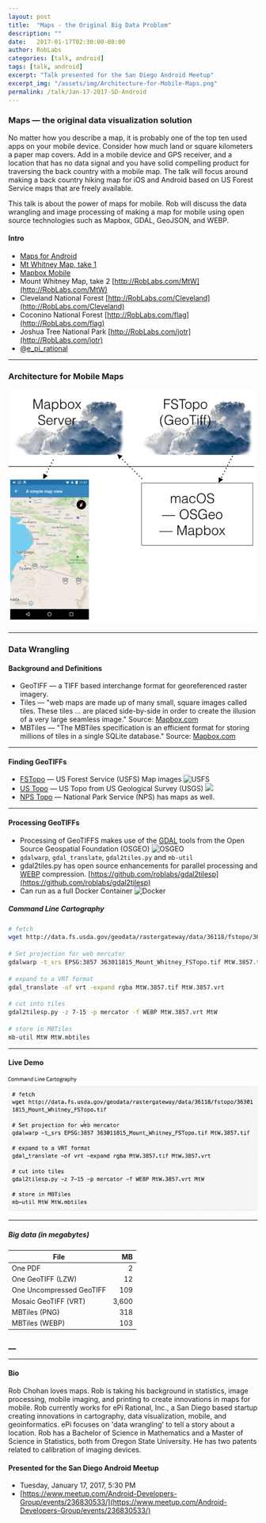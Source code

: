 ```yaml
---
layout: post
title:  "Maps - the Original Big Data Problem"
description: ""
date:   2017-01-17T02:30:00-08:00
author: RobLabs
categories: [talk, android]
tags: [talk, android]
excerpt: "Talk presented for the San Diego Android Meetup"
excerpt_img: "/assets/img/Architecture-for-Mobile-Maps.png"
permalink: /talk/Jan-17-2017-SD-Android
---
```



### Maps — the original data visualization solution

No matter how you describe a map, it is probably one of the top ten used apps on your mobile device. Consider how much land or square kilometers a paper map covers.  Add in a mobile device and GPS receiver, and a location that has no data signal and you have solid compelling product for traversing the back country with a mobile map.  The talk will focus around making a back country hiking map for iOS and Android based on US Forest Service maps that are freely available.  

This talk is about the power of maps for mobile.  Rob will discuss the data wrangling and image processing of making a map for mobile using open source technologies such as Mapbox, GDAL, GeoJSON, and WEBP.


#### Intro
* [Maps for Android](/assets/img/map-apps.png)
* [Mt Whitney Map, take 1](https://twitter.com/e_Pi_Rational/status/737798201080586240)
* [Mapbox Mobile](https://www.mapbox.com/mobile/)
* Mount Whitney Map, take 2 [http://RobLabs.com/MtW](http://RobLabs.com/MtW)
* Cleveland National Forest [http://RobLabs.com/Cleveland](http://RobLabs.com/Cleveland)
* Coconino National Forest [http://RobLabs.com/flag](http://RobLabs.com/flag)
* Joshua Tree National Park [http://RobLabs.com/jotr](http://RobLabs.com/jotr)
* @[e_pi_rational](https://twitter.com/e_pi_rational)

-----

### Architecture for Mobile Maps

![architecture](/assets/img/Architecture-for-Mobile-Maps.png)

-----

### Data Wrangling

#### Background and Definitions

* GeoTIFF — a ​TIFF based interchange format for georeferenced raster imagery.
* Tiles — "web maps are made up of many small, square images called tiles. These tiles ... are placed side-by-side in order to create the illusion of a very large seamless image."    Source:  [Mapbox.com](https://www.mapbox.com/help/how-web-maps-work/#tiles-and-zoom-levels)
* MBTiles — "The MBTiles specification is an efficient format for storing millions of tiles in a single SQLite database."  Source:  [Mapbox.com](https://www.mapbox.com/help/an-open-platform/#storing-tiles)

-----

#### Finding GeoTIFFs

* [FSTopo](https://data.fs.usda.gov/geodata/rastergateway/states-regions/quad-index.php) — US Forest Service (USFS) Map images ![USFS](https://data.fs.usda.gov/geodata/css/logofs.gif)
* [US Topo](https://nationalmap.gov/ustopo/index.html) — US Topo from US Geological Survey (USGS) ![](https://upload.wikimedia.org/wikipedia/commons/thumb/1/1c/USGS_logo_green.svg/160px-USGS_logo_green.svg.png)
* [NPS Topo](https://www.nps.gov/jotr/planyourvisit/maps.htm) — National Park Service (NPS) has maps as well.

-----

#### Processing GeoTIFFs

* Processing of GeoTIFFS makes use of the [GDAL](/awesome/#geospatial-data-abstraction-library-gdal) tools from the Open Source Geospatial Foundation (OSGEO) ![OSGEO](https://avatars2.githubusercontent.com/u/1058467?v=3&s=200)
* `gdalwarp`, `gdal_translate`, `gdal2tiles.py` and `mb-util`
* gdal2tiles.py has open source enhancements for parallel processing and [WEBP](https://developers.google.com/speed/webp/) compression.  [https://github.com/roblabs/gdal2tilesp](https://github.com/roblabs/gdal2tilesp)
* Can run as a full Docker Container ![Docker](https://avatars2.githubusercontent.com/u/5429470?v=3&s=200)

##### Command Line Cartography


``` bash
# fetch
wget http://data.fs.usda.gov/geodata/rastergateway/data/36118/fstopo/363011815_Mount_Whitney_FSTopo.tif

# Set projection for web mercator
gdalwarp -t_srs EPSG:3857 363011815_Mount_Whitney_FSTopo.tif MtW.3857.tif

# expand to a VRT format
gdal_translate -of vrt -expand rgba MtW.3857.tif MtW.3857.vrt

# cut into tiles
gdal2tilesp.py -z 7-15 -p mercator -f WEBP MtW.3857.vrt MtW

# store in MBTiles
mb-util MtW MtW.mbtiles
```

-----

#### Live Demo
![Demo](/assets/img/Mtw-Demo-Android-talk.gif)

-----

##### Big data (in megabytes)

File | MB
--- | ---:
One PDF | 2
One GeoTIFF (LZW)| 12
One Uncompressed GeoTIFF | 109
Mosaic GeoTIFF (VRT) | 3,600
MBTiles (PNG) | 318
MBTiles (WEBP) | 103

### __

-----

#### Bio

Rob Chohan loves maps.  Rob is taking his background in statistics, image processing, mobile imaging, and printing to create innovations in maps for mobile.  Rob currently works for ePi Rational, Inc., a San Diego based startup creating innovations in cartography, data visualization, mobile, and geoinformatics.  ePi focuses on 'data wrangling' to tell a story about a location.  Rob has a Bachelor of Science in Mathematics and a Master of Science in Statistics, both from Oregon State University.  He has two patents related to calibration of imaging devices.

#### Presented for the San Diego Android Meetup

* Tuesday, January 17, 2017, 5:30 PM
* [https://www.meetup.com/Android-Developers-Group/events/236830533/](https://www.meetup.com/Android-Developers-Group/events/236830533/)


[ios]:      https://itunes.apple.com/us/developer/epi-rational-inc./id416401310
[android]:  /android

[tsg]:  http://www.timestampgenerator.com
